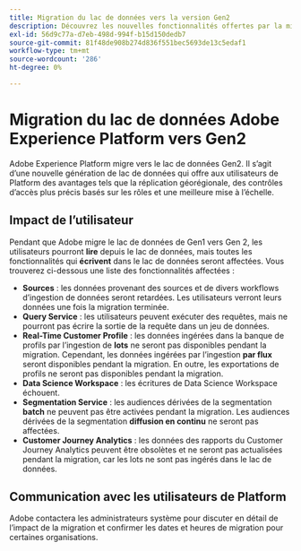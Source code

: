 ```yaml
---
title: Migration du lac de données vers la version Gen2
description: Découvrez les nouvelles fonctionnalités offertes par la migration du lac de données vers la version Gen2 dans Adobe Experience Platform.
exl-id: 56d9c77a-d7eb-498d-994f-b15d150dedb7
source-git-commit: 81f48de908b274d836f551bec5693de13c5edaf1
workflow-type: tm+mt
source-wordcount: '286'
ht-degree: 0%

---
```


# Migration du lac de données Adobe Experience Platform vers Gen2

Adobe Experience Platform migre vers le lac de données Gen2. Il s’agit d’une nouvelle génération de lac de données qui offre aux utilisateurs de Platform des avantages tels que la réplication géorégionale, des contrôles d’accès plus précis basés sur les rôles et une meilleure mise à l’échelle.

## Impact de l’utilisateur

Pendant que Adobe migre le lac de données de Gen1 vers Gen 2, les utilisateurs pourront **lire** depuis le lac de données, mais toutes les fonctionnalités qui **écrivent** dans le lac de données seront affectées. Vous trouverez ci-dessous une liste des fonctionnalités affectées :

- **Sources** : les données provenant des sources et de divers workflows d’ingestion de données seront retardées. Les utilisateurs verront leurs données une fois la migration terminée.
- **Query Service** : les utilisateurs peuvent exécuter des requêtes, mais ne pourront pas écrire la sortie de la requête dans un jeu de données.
- **Real-Time Customer Profile** : les données ingérées dans la banque de profils par l’ingestion de **lots** ne seront pas disponibles pendant la migration. Cependant, les données ingérées par l’ingestion **par flux** seront disponibles pendant la migration. En outre, les exportations de profils ne seront pas disponibles pendant la migration.
- **Data Science Workspace** : les écritures de Data Science Workspace échouent.
- **Segmentation Service** : les audiences dérivées de la segmentation **batch** ne peuvent pas être activées pendant la migration. Les audiences dérivées de la segmentation **diffusion en continu** ne seront pas affectées.
- **Customer Journey Analytics** : les données des rapports du Customer Journey Analytics peuvent être obsolètes et ne seront pas actualisées pendant la migration, car les lots ne sont pas ingérés dans le lac de données.

## Communication avec les utilisateurs de Platform

Adobe contactera les administrateurs système pour discuter en détail de l’impact de la migration et confirmer les dates et heures de migration pour certaines organisations.
